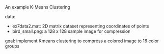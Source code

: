 An example K-Means Clustering

data:
- ex7data2.mat: 2D matrix dataset representing coordinates of points
- bird_small.png: a 128 x 128 sample image for compression

goal: implement Kmeans clustering to compress a colored image to 16 color groups
